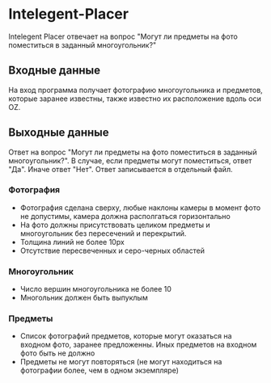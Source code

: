 # Intelegent-Placer
Intelegent Placer отвечает на вопрос "Могут ли предметы на фото поместиться в заданный многоугольник?"

## Входные данные
На вход программа получает фотографию многоугольника и предметов, которые заранее известны, также известно их расположение вдоль оси OZ.
## Выходные данные
Ответ на вопрос "Могут ли предметы на фото поместиться в заданный многоугольник?". В случае, если предметы могут поместиться, ответ "Да". Иначе ответ "Нет". Ответ записывается в отдельный файл.
### Фотография
* Фотография сделана сверху, любые наклоны камеры в момент фото не допустимы, камера должна располгаться горизонтально
* На фото должны присутствовать целиком предметы и многоугольник без пересечений и перекрытий.
* Толщина линий не более 10px
* Отсутствие пересвеченных и серо-черных областей
### Многоугольник
* Число вершин многоугольника не более 10
* Многольник должен быть выпуклым
### Предметы
* Список фотографий предметов, которые могут оказаться на входном фото, заранее предложенны. Иных предметов на входном фото быть не должно
* Предметы не могут повторяться (не могут находиться на фотографии более, чем в одном экземпляре)
